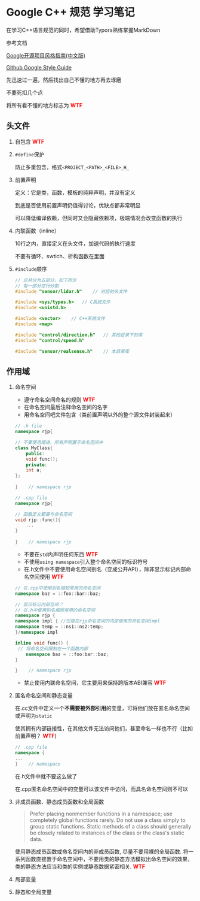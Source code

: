 # Google C++ 规范 学习笔记

在学习C++语言规范的同时，希望借助Typora熟练掌握MarkDown


参考文档

[Google开源项目风格指南(中文版)](https://zh-google-styleguide.readthedocs.io/en/latest/google-cpp-styleguide/headers/#acgtyrant) 

[Github Google Style Guide](https://github.com/google/styleguide)

先迅速过一遍，然后找出自己不懂的地方再去琢磨

不要死扣几个点

将所有看不懂的地方标志为 <font color= red>**WTF**</font>

## 头文件

1. 自包含 <font color= red>**WTF**</font>

2. `#define`保护

   防止多重包含，格式`<PROJECT_<PATH>_<FILE>_H_`

3. 前置声明

   定义：它是类，函数，模板的纯粹声明，并没有定义

   到底是否使用前置声明仍值得讨论，优缺点都非常明显

   可以降低编译依赖，但同时又会隐藏依赖项，极端情况会改变函数的执行

4. 内联函数（inline）

   10行之内，直接定义在头文件，加速代码的执行速度

   不要有循环、swtich、析构函数在里面

5. `#include`顺序

   ```c++
   // 总共分为五部分，如下所示
   // 每一部分空行分割
   #include "sensor/lidar.h"	// 对应的头文件
   
   #include <sys/types.h>	// C系统文件
   #include <unistd.h>
   
   #include <vector>	// C++系统文件
   #include <map>
   
   #include "control/direction.h"	// 其他目录下的库
   #include "control/speed.h"
   
   #include "sensor/realsense.h"	// 本目录库
   ```


## 作用域

1. 命名空间

   - 遵守命名空间命名的规则 <font color= red>**WTF**</font>
   - 在命名空间最后注释命名空间的名字
   - 用命名空间吧文件包含（类前置声明以外的整个源文件封装起来）

   ```c++
   // .h file
   namespace rjp{
   
   // 不要使用缩进，所有声明置于命名空间中
   class MyClass{
       public:
       void func();
       private:
       int a;
   };
    
   }	// namespace rjp
   ```

   ```c++
   // .cpp file
   namespace rjp{
   
   // 函数定义都置与命名空间
   void rjp::func(){
       ...
   }
       
   }	// namespace rjp
   ```

   - 不要在`std`内声明任何东西 <font color= red>**WTF**</font>
   - 不使用`using namespace`引入整个命名空间的标识符号
   - 在.h文件中不要使用命名空间别名（变成公开API），除非显示标记内部命名空间使用 <font color= red>**WTF**</font>  

   ```c++
   // 在.cpp中使用别名缩短常用的命名空间
   namespace baz = ::foo::bar::baz;
   ```

   ```c++
   // 显示标记内部空间？
   // 在.h中使用别名缩短常用的命名空间
   namespace rjp {
   namespace impl {	//仅限在rjp命名空间的内部使用的命名空间impl	
   namespace temp = ::ns1::ns2:temp;
   }/namespace impl
   
   inline void func() {
   	// 将命名空间限制在一个函数内部
       namespace baz = ::foo:bar::baz;
   }    
   
   }	// namespace rjp
   ```

   - 禁止使用内联命名空间，它主要用来保持跨版本ABI兼容 <font color=red>**WTF**</font>

2. 匿名命名空间和静态变量

   在.cc文件中定义一个**不需要被外部引用**的变量，可将他们放在匿名命名空间或声明为`static`

   使其拥有内部链接性，在其他文件无法访问他们，甚至命名一样也不行（比如前置声明？ <font color=red>**WTF**</font>)

   ```c++
   // .cpp file
   namespace {
   ...
   }	// namespace 
   ```

   在.h文件中就不要这么做了

   在.cpp匿名命名空间中的变量可以该文件中访问，而具名命名空间则不可以

3. 非成员函数、静态成员函数和全局函数

   > Prefer placing nonmember functions in a namespace; use completely global functions rarely. Do not use a class simply to group static functions. Static methods of a class should generally be closely related to instances of the class or the class's static data.

   使用静态成员函数或命名空间内的非成员函数, 尽量不要用裸的全局函数. 将一系列函数直接置于命名空间中，不要用类的静态方法模拟出命名空间的效果，类的静态方法应当和类的实例或静态数据紧密相关. <font color= red>**WTF**</font>

4. 局部变量

5. 静态和全局变量